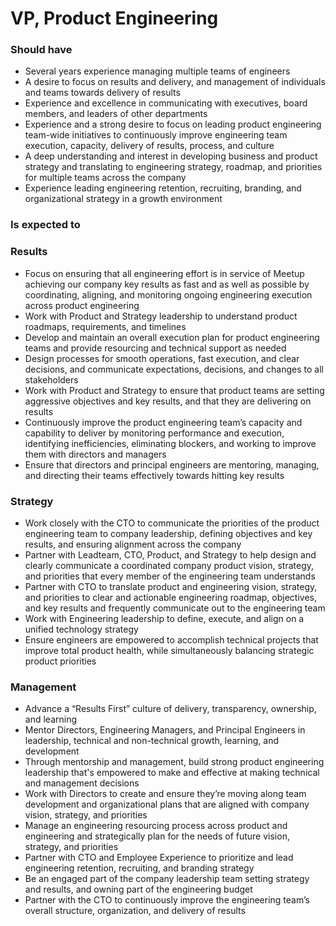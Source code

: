 VP, Product Engineering
=====================
 
### Should have
* Several years experience managing multiple teams of engineers
* A desire to focus on results and delivery, and management of individuals and teams towards delivery of results
* Experience and excellence in communicating with executives, board members, and leaders of other departments
* Experience and a strong desire to focus on leading product engineering team-wide initiatives to continuously improve engineering team execution, capacity, delivery of results, process, and culture
* A deep understanding and interest in developing business and product strategy and translating to engineering strategy, roadmap, and priorities for multiple teams across the company
* Experience leading engineering retention, recruiting, branding, and organizational strategy in a growth environment
 
### Is expected to 
### Results
* Focus on ensuring that all engineering effort is in service of Meetup achieving our company key results as fast and as well as possible by coordinating, aligning, and monitoring ongoing engineering execution across product engineering
* Work with Product and Strategy leadership to understand product roadmaps, requirements, and timelines
* Develop and maintain an overall execution plan for product engineering teams and provide resourcing and technical support as needed
* Design processes for smooth operations, fast execution, and clear decisions, and communicate expectations, decisions, and changes to all stakeholders
* Work with Product and Strategy to ensure that product teams are setting aggressive objectives and key results, and that they are delivering on results
* Continuously improve the product engineering team’s capacity and capability to deliver by monitoring performance and execution, identifying inefficiencies, eliminating blockers, and working to improve them with directors and managers
* Ensure that directors and principal engineers are mentoring, managing, and directing their teams effectively towards hitting key results
 
### Strategy
* Work closely with the CTO to communicate the priorities of the product engineering team to company leadership, defining objectives and key results, and ensuring alignment across the company
* Partner with Leadteam, CTO, Product, and Strategy to help design and clearly communicate a coordinated company product vision, strategy, and priorities that every member of the engineering team understands
* Partner with CTO to translate product and engineering vision, strategy, and priorities to clear and actionable engineering roadmap, objectives, and key results and frequently communicate out to the engineering team
* Work with Engineering leadership to define, execute, and align on a unified technology strategy
* Ensure engineers are empowered to accomplish technical projects that improve total product health, while simultaneously balancing strategic product priorities
 
### Management
* Advance a “Results First” culture of delivery, transparency, ownership, and learning
* Mentor Directors, Engineering Managers, and Principal Engineers in leadership, technical and non-technical growth, learning, and development
* Through mentorship and management, build strong product engineering leadership that's empowered to make and effective at making technical and management decisions
* Work with Directors to create and ensure they’re moving along team development and organizational plans that are aligned with company vision, strategy, and priorities
* Manage an engineering resourcing process across product and engineering and strategically plan for the needs of future vision, strategy, and priorities 
* Partner with CTO and Employee Experience to prioritize and lead engineering retention, recruiting, and branding strategy
* Be an engaged part of the company leadership team setting strategy and results, and owning part of the engineering budget 
* Partner with the CTO to continuously improve the engineering team’s overall structure, organization, and delivery of results
